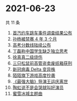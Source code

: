 # 2021-06-23

共 11 条

<!-- BEGIN -->
<!-- 最后更新时间 Wed Jun 23 2021 13:04:26 GMT+0800 (China Standard Time) -->

1. [首汽约车跳车事件调查结果公布](https://www.zhihu.com/search?q=首汽约车)
2. [孙杨被禁赛 4 年 3 个月](https://www.zhihu.com/search?q=孙杨)
3. [高考分数线陆续公布](https://www.zhihu.com/search?q=高考分数线)
4. [丁磊称中国学生缺乏独立思考](https://www.zhihu.com/search?q=丁磊)
5. [徐真真二级烧伤](https://www.zhihu.com/search?q=徐真真)
6. [三只松鼠前高管盗卖废纸箱获刑](https://www.zhihu.com/search?q=三只松鼠)
7. [新冠病毒 Delta 变异株](https://www.zhihu.com/search?q=新冠病毒)
8. [陌陌旗下游戏高度抄袭](https://www.zhihu.com/search?q=黑帝斯)
9. [《最强大脑》导演王运庆离世](https://www.zhihu.com/search?q=最强大脑导演王运庆)
10. [陶虹说不是会哭就叫好演员](https://www.zhihu.com/search?q=陶虹说不是会哭就叫好演员)
11. [蜜雪冰城主题曲](https://www.zhihu.com/search?q=蜜雪冰城)

<!-- END -->
